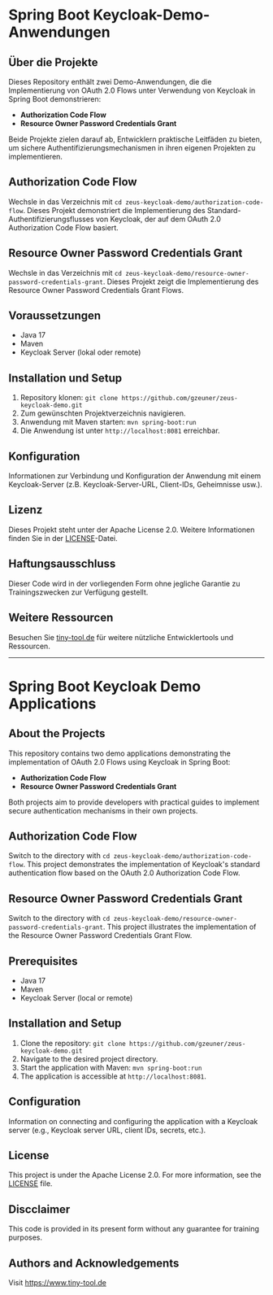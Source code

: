 # Spring Boot Keycloak-Demo-Anwendungen

## Über die Projekte
Dieses Repository enthält zwei Demo-Anwendungen, die die Implementierung von OAuth 2.0 Flows unter Verwendung von Keycloak in Spring Boot demonstrieren:
- **Authorization Code Flow**
- **Resource Owner Password Credentials Grant**

Beide Projekte zielen darauf ab, Entwicklern praktische Leitfäden zu bieten, um sichere Authentifizierungsmechanismen in ihren eigenen Projekten zu implementieren.

## Authorization Code Flow
Wechsle in das Verzeichnis mit `cd zeus-keycloak-demo/authorization-code-flow`. Dieses Projekt demonstriert die Implementierung des Standard-Authentifizierungsflusses von Keycloak, der auf dem OAuth 2.0 Authorization Code Flow basiert.

## Resource Owner Password Credentials Grant
Wechsle in das Verzeichnis mit `cd zeus-keycloak-demo/resource-owner-password-credentials-grant`. Dieses Projekt zeigt die Implementierung des Resource Owner Password Credentials Grant Flows.

## Voraussetzungen
- Java 17
- Maven
- Keycloak Server (lokal oder remote)

## Installation und Setup
1. Repository klonen: `git clone https://github.com/gzeuner/zeus-keycloak-demo.git`
2. Zum gewünschten Projektverzeichnis navigieren.
3. Anwendung mit Maven starten: `mvn spring-boot:run`
4. Die Anwendung ist unter `http://localhost:8081` erreichbar.

## Konfiguration
Informationen zur Verbindung und Konfiguration der Anwendung mit einem Keycloak-Server (z.B. Keycloak-Server-URL, Client-IDs, Geheimnisse usw.).

## Lizenz
Dieses Projekt steht unter der Apache License 2.0. Weitere Informationen finden Sie in der [LICENSE](LICENSE)-Datei.

## Haftungsausschluss
Dieser Code wird in der vorliegenden Form ohne jegliche Garantie zu Trainingszwecken zur Verfügung gestellt.

## Weitere Ressourcen
Besuchen Sie [tiny-tool.de](https://www.tiny-tool.de) für weitere nützliche Entwicklertools und Ressourcen.

---

# Spring Boot Keycloak Demo Applications

## About the Projects
This repository contains two demo applications demonstrating the implementation of OAuth 2.0 Flows using Keycloak in Spring Boot:
- **Authorization Code Flow**
- **Resource Owner Password Credentials Grant**

Both projects aim to provide developers with practical guides to implement secure authentication mechanisms in their own projects.

## Authorization Code Flow
Switch to the directory with `cd zeus-keycloak-demo/authorization-code-flow`. This project demonstrates the implementation of Keycloak's standard authentication flow based on the OAuth 2.0 Authorization Code Flow.

## Resource Owner Password Credentials Grant
Switch to the directory with `cd zeus-keycloak-demo/resource-owner-password-credentials-grant`. This project illustrates the implementation of the Resource Owner Password Credentials Grant Flow.

## Prerequisites
- Java 17
- Maven
- Keycloak Server (local or remote)

## Installation and Setup
1. Clone the repository: `git clone https://github.com/gzeuner/zeus-keycloak-demo.git`
2. Navigate to the desired project directory.
3. Start the application with Maven: `mvn spring-boot:run`
4. The application is accessible at `http://localhost:8081`.

## Configuration
Information on connecting and configuring the application with a Keycloak server (e.g., Keycloak server URL, client IDs, secrets, etc.).

## License
This project is under the Apache License 2.0. For more information, see the [LICENSE](LICENSE) file.

## Discclaimer
This code is provided in its present form without any guarantee for training purposes.

## Authors and Acknowledgements
Visit https://www.tiny-tool.de
